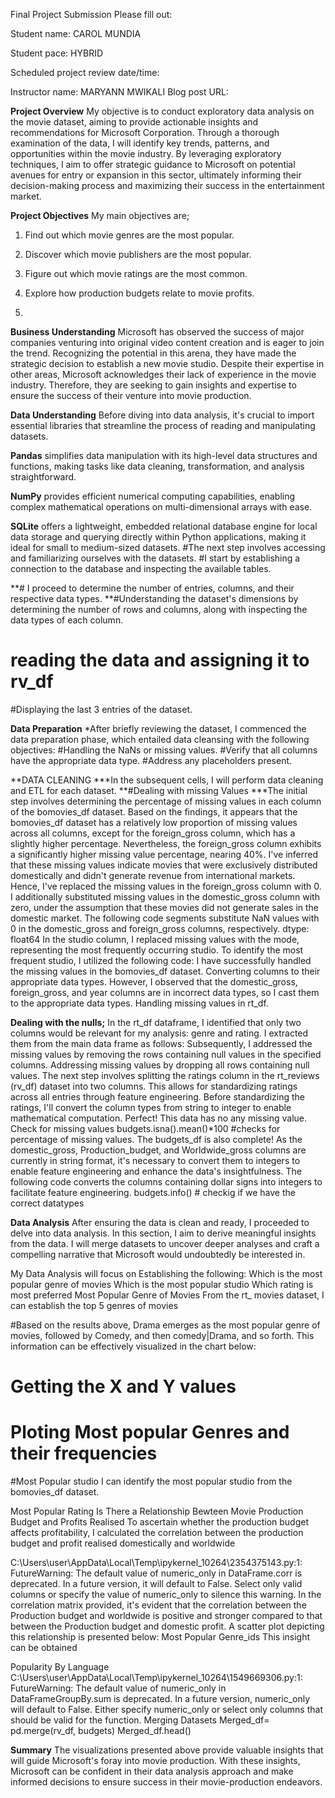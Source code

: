 Final Project Submission
Please fill out:

Student name: CAROL MUNDIA

Student pace: HYBRID

Scheduled project review date/time:

Instructor name: MARYANN MWIKALI
Blog post URL:

**Project Overview**
My objective is to conduct exploratory data analysis on the movie dataset, aiming to provide actionable insights and recommendations for Microsoft Corporation. Through a thorough examination of the data, I will identify key trends, patterns, and opportunities within the movie industry. By leveraging exploratory techniques, I aim to offer strategic guidance to Microsoft on potential avenues for entry or expansion in this sector, ultimately informing their decision-making process and maximizing their success in the entertainment market.


**Project Objectives**
My main objectives are;
1. Find out which movie genres are the most popular.
2. Discover which movie publishers are the most popular.
3. Figure out which movie ratings are the most common.
4. Explore how production budgets relate to movie profits.

5. 
**Business Understanding**
Microsoft has observed the success of major companies venturing into original video content creation and is eager to join the trend. Recognizing the potential in this arena, they have made the strategic decision to establish a new movie studio. Despite their expertise in other areas, Microsoft acknowledges their lack of experience in the movie industry. Therefore, they are seeking to gain insights and expertise to ensure the success of their venture into movie production.


**Data Understanding**
Before diving into data analysis, it's crucial to import essential libraries that streamline the process of reading and manipulating datasets. 

**Pandas** simplifies data manipulation with its high-level data structures and functions, making tasks like data cleaning, transformation, and analysis straightforward. 

**NumPy** provides efficient numerical computing capabilities, enabling complex mathematical operations on multi-dimensional arrays with ease.

**SQLite** offers a lightweight, embedded relational database engine for local data storage and querying directly within Python applications, making it ideal for small to medium-sized datasets. 
#The next step involves accessing and familiarizing ourselves with the datasets.
#I start by establishing a connection to the database and inspecting the available tables.


**# I proceed to determine the number of entries, columns, and their respective data types.
**#Understanding the dataset's dimensions by determining the number of rows and columns, along with inspecting the data types of each column.
# reading the data and assigning it to rv_df
#Displaying the last 3 entries of the dataset.


**Data Preparation**
*After briefly reviewing the dataset, I commenced the data preparation phase, which entailed data cleansing with the following objectives:
#Handling the NaNs or missing values.
#Verify that all columns have the appropriate data type.
#Address any placeholders present.


**DATA CLEANING
***In the subsequent cells, I will perform data cleaning and ETL for each dataset.
**#Dealing with missing Values
***The initial step involves determining the percentage of missing values in each column of the bomovies_df dataset.
Based on the findings, it appears that the bomovies_df dataset has a relatively low proportion of missing values across all columns, except for the foreign_gross column, which has a slightly higher percentage.
Nevertheless, the foreign_gross column exhibits a significantly higher missing value percentage, nearing 40%. I've inferred that these missing values indicate movies that were exclusively distributed domestically and didn't generate revenue from international markets. Hence, I've replaced the missing values in the foreign_gross column with 0.
I additionally substituted missing values in the domestic_gross column with zero, under the assumption that these movies did not generate sales in the domestic market.
The following code segments substitute NaN values with 0 in the domestic_gross and foreign_gross columns, respectively.
dtype: float64
In the studio column, I replaced missing values with the mode, representing the most frequently occurring studio.
To identify the most frequent studio, I utilized the following code:
I have successfully handled the missing values in the bomovies_df dataset.
Converting columns to their appropriate data types.
However, I observed that the domestic_gross, foreign_gross, and year columns are in incorrect data types, so I cast them to the appropriate data types.
Handling missing values in rt_df.

**Dealing with the nulls;**
In the rt_df dataframe, I identified that only two columns would be relevant for my analysis: genre and rating. I extracted them from the main data frame as follows:
Subsequently, I addressed the missing values by removing the rows containing null values in the specified columns.
Addressing missing values by dropping all rows containing null values.
The next step involves splitting the ratings column in the rt_reviews (rv_df) dataset into two columns. This allows for standardizing ratings across all entries through feature engineering.
Before standardizing the ratings, I'll convert the column types from string to integer to enable mathematical computation.
Perfect! This data has no any missing value.
Check for missing values
budgets.isna().mean()*100  #checks for percentage of missing values. 
The budgets_df is also complete!
As the domestic_gross, Production_budget, and Worldwide_gross columns are currently in string format, it's necessary to convert them to integers to enable feature engineering and enhance the data's insightfulness.
The following code converts the columns containing dollar signs into integers to facilitate feature engineering.
budgets.info()  # checkig if  we have the correct datatypes


**Data Analysis**
After ensuring the data is clean and ready, I proceeded to delve into data analysis. In this section, I aim to derive meaningful insights from the data. I will merge datasets to uncover deeper analyses and craft a compelling narrative that Microsoft would undoubtedly be interested in.

My Data Analysis will focus on Establishing the following:
Which is the most popular genre of movies
Which is the most popular studio
Which rating is most preferred
Most Popular Genre of Movies
From the rt_ movies dataset, I can establish the top 5 genres of movies

#Based on the results above, Drama emerges as the most popular genre of movies, followed by Comedy, and then comedy|Drama, and so forth. This information can be effectively visualized in the chart below:
# Getting the X and Y  values 
# Ploting  Most popular  Genres and their frequencies
#Most Popular studio
I can identify the most popular studio from the bomovies_df dataset.

Most Popular Rating
Is There a Relationship Bewteen Movie Production Budget and Profits Realised
To ascertain whether the production budget affects profitability, I calculated the correlation between the production budget and profit realised domestically and worldwide

C:\Users\user\AppData\Local\Temp\ipykernel_10264\2354375143.py:1: FutureWarning: The default value of numeric_only in DataFrame.corr is deprecated. In a future version, it will default to False. Select only valid columns or specify the value of numeric_only to silence this warning.
 In the correlation matrix provided, it's evident that the correlation between the Production budget and worldwide is positive and stronger compared to that between the Production budget and domestic profit. A scatter plot depicting this relationship is presented below:
Most Popular Genre_ids
This insight can be obtained

Popularity By Language
C:\Users\user\AppData\Local\Temp\ipykernel_10264\1549669306.py:1: FutureWarning: The default value of numeric_only in DataFrameGroupBy.sum is deprecated. In a future version, numeric_only will default to False. Either specify numeric_only or select only columns that should be valid for the function.
Merging Datasets
Merged_df= pd.merge(rv_df, budgets)
Merged_df.head()

**Summary**
The visualizations presented above provide valuable insights that will guide Microsoft's foray into movie production. With these insights, Microsoft can be confident in their data analysis approach and make informed decisions to ensure success in their movie-production endeavors.
